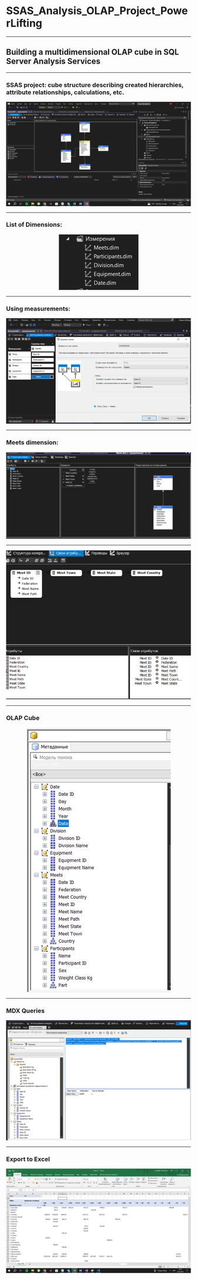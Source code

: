 # SSAS_Analysis_OLAP_Project_PowerLifting 
**********************************************

## Building a multidimensional OLAP cube in SQL Server Analysis Services
**********************************************

### SSAS project: cube structure describing created hierarchies, attribute relationships, calculations, etc.


![SSAS project](/pictures/olap1.png)
**********************************************
### List of Dimensions:

<p align="center">
  <img src="/pictures/olap2.png" alt="List of Dimensions">
</p>

**********************************************
### Using measurements:

![Using measurements](/pictures/olap3.png)
**********************************************
### Meets dimension:
![Meets dimension](/pictures/olap4.png)
**********************************************

<p align="center">
  <img src="/pictures/olap5.png" alt="Meets dimension">
</p>

**********************************************

### OLAP Cube
<p align="center">
  <img src="/pictures/olap6.png" alt="OLAP Cube">
</p>

**********************************************
### MDX Queries
![ MDX Queries](/pictures/olap7.png)
**********************************************

### Export to Excel

![Export to Excelи](/pictures/olap8.png)


